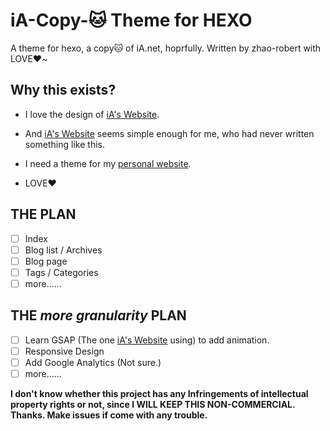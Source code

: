 # iA-Copy-🐱 Theme for HEXO

A theme for hexo, a copy🐱 of iA.net, hoprfully. Written by zhao-robert with LOVE❤️~

## Why this exists?

- I love the design of [iA's Website](https://ia.net).

- And [iA's Website](https://ia.net) seems simple enough for me, who had never written something like this.
- I need a theme for my [personal website](https://yanbo.site).

- LOVE❤️

## THE PLAN

- [ ] Index
- [ ] Blog list / Archives
- [ ] Blog page
- [ ] Tags / Categories
- [ ] more......

## THE *more granularity*  PLAN

- [ ] Learn GSAP (The one [iA's Website](https://ia.net) using) to add animation.
- [ ] Responsive Design
- [ ] Add Google Analytics  (Not sure.)
- [ ] more......

**I don't know whether this project has any Infringements of intellectual property rights or not, since I WILL KEEP THIS NON-COMMERCIAL. Thanks. Make issues if come with any trouble.**

